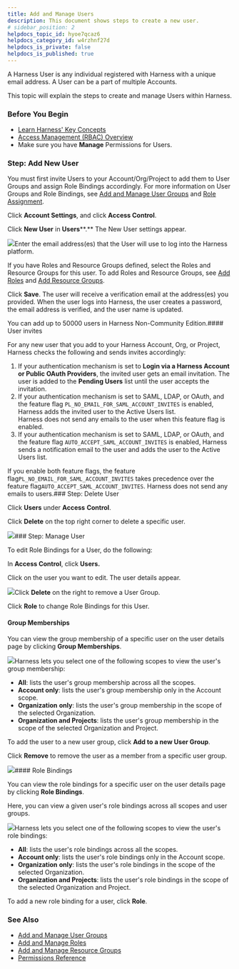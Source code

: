 ```yaml
---
title: Add and Manage Users
description: This document shows steps to create a new user.
# sidebar_position: 2
helpdocs_topic_id: hyoe7qcaz6
helpdocs_category_id: w4rzhnf27d
helpdocs_is_private: false
helpdocs_is_published: true
---
```


A Harness User is any individual registered with Harness with a unique email address. A User can be a part of multiple Accounts.

This topic will explain the steps to create and manage Users within Harness.

### Before You Begin

* [Learn Harness' Key Concepts](https://ngdocs.harness.io/article/hv2758ro4e-learn-harness-key-concepts)
* [Access Management (RBAC) Overview](/article/vz5cq0nfg2-rbac-in-harness)
* Make sure you have **Manage** Permissions for Users.

### Step: Add New User

You must first invite Users to your Account/Org/Project to add them to User Groups and assign Role Bindings accordingly. For more information on User Groups and Role Bindings, see [Add and Manage User Groups](/article/dfwuvmy33m-add-user-groups) and [Role Assignment](/article/vz5cq0nfg2-rbac-in-harness#role_assignment).

Click **Account Settings**, and click **Access Control**.

Click **New User** in **Users****.** The New User settings appear.

![](https://files.helpdocs.io/i5nl071jo5/articles/hyoe7qcaz6/1656052187531/screenshot-2022-06-24-at-11-59-11-am.png)Enter the email address(es) that the User will use to log into the Harness platform.

If you have Roles and Resource Groups defined, select the Roles and Resource Groups for this user. To add Roles and Resource Groups, see [Add Roles](https://ngdocs.harness.io/article/tsons9mu0v-add-roles) and [Add Resource Groups](https://ngdocs.harness.io/article/yp4xj36xro-add-resource-groups).

Click **Save**. The user will receive a verification email at the address(es) you provided. When the user logs into Harness, the user creates a password, the email address is verified, and the user name is updated.

You can add up to 50000 users in Harness Non-Community Edition.#### User invites

For any new user that you add to your Harness Account, Org, or Project, Harness checks the following and sends invites accordingly:

1. If your authentication mechanism is set to **Login via a Harness Account or Public OAuth Providers**, the invited user gets an email invitation. The user is added to the **Pending Users** list until the user accepts the invitation.
2. If your authentication mechanism is set to SAML, LDAP, or OAuth, and the feature flag `PL_NO_EMAIL_FOR_SAML_ACCOUNT_INVITES` is enabled, Harness adds the invited user to the Active Users list.  
Harness does not send any emails to the user when this feature flag is enabled.
3. If your authentication mechanism is set to SAML, LDAP, or OAuth, and the feature flag `AUTO_ACCEPT_SAML_ACCOUNT_INVITES` is enabled, Harness sends a notification email to the user and adds the user to the Active Users list.

If you enable both feature flags, the feature flag`PL_NO_EMAIL_FOR_SAML_ACCOUNT_INVITES` takes precedence over the feature flag`AUTO_ACCEPT_SAML_ACCOUNT_INVITES`. Harness does not send any emails to users.### Step: Delete User

Click **Users** under **Access** **Control**.

Click **Delete** on the top right corner to delete a specific user.

![](https://files.helpdocs.io/i5nl071jo5/articles/hyoe7qcaz6/1620718285184/screenshot-2021-05-11-at-12-59-24-pm.png)### Step: Manage User

To edit Role Bindings for a User, do the following:

 In **Access Control**, click **Users.**

Click on the user you want to edit. The user details appear.

![](https://files.helpdocs.io/kw8ldg1itf/articles/hyoe7qcaz6/1665553064148/screenshot-2022-10-12-at-11-06-14-am.png)Click **Delete** on the right to remove a User Group.

Click **Role** to change Role Bindings for this User.

#### Group Memberships

You can view the group membership of a specific user on the user details page by clicking **Group Memberships**.

![](https://files.helpdocs.io/kw8ldg1itf/articles/hyoe7qcaz6/1665558035167/screenshot-2022-10-12-at-12-30-07-pm.png)Harness lets you select one of the following scopes to view the user's group membership:

* **All**: lists the user's group membership across all the scopes.
* **Account only**: lists the user's group membership only in the Account scope.
* **Organization** **only**: lists the user's group membership in the scope of the selected Organization.
* **Organization and Projects**: lists the user's group membership in the scope of the selected Organization and Project.

To add the user to a new user group, click **Add to a new User Group**.

Click **Remove** to remove the user as a member from a specific user group.

![](https://files.helpdocs.io/kw8ldg1itf/articles/hyoe7qcaz6/1665640015223/screenshot-2022-10-13-at-10-14-35-am.png)#### Role Bindings

You can view the role bindings for a specific user on the user details page by clicking **Role Bindings**.

Here, you can view a given user's role bindings across all scopes and user groups.

![](https://files.helpdocs.io/kw8ldg1itf/articles/hyoe7qcaz6/1665558792167/screenshot-2022-10-12-at-12-40-52-pm.png)Harness lets you select one of the following scopes to view the user's role bindings:

* **All**: lists the user's role bindings across all the scopes.
* **Account only**: lists the user's role bindings only in the Account scope.
* **Organization** **only**: lists the user's role bindings in the scope of the selected Organization.
* **Organization and Projects**: lists the user's role bindings in the scope of the selected Organization and Project.

To add a new role binding for a user, click **Role**.

### See Also

* [Add and Manage User Groups](/article/dfwuvmy33m-add-user-groups)
* [Add and Manage Roles](https://ngdocs.harness.io/article/tsons9mu0v-add-roles)
* [Add and Manage Resource Groups](https://ngdocs.harness.io/article/yp4xj36xro-add-resource-groups)
* [Permissions Reference](/article/yaornnqh0z-permissions-reference)


